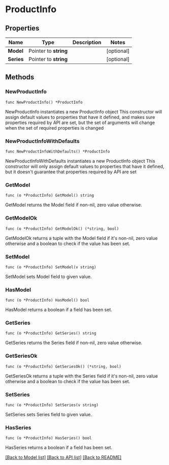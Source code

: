 # ProductInfo

## Properties

Name | Type | Description | Notes
------------ | ------------- | ------------- | -------------
**Model** | Pointer to **string** |  | [optional] 
**Series** | Pointer to **string** |  | [optional] 

## Methods

### NewProductInfo

`func NewProductInfo() *ProductInfo`

NewProductInfo instantiates a new ProductInfo object
This constructor will assign default values to properties that have it defined,
and makes sure properties required by API are set, but the set of arguments
will change when the set of required properties is changed

### NewProductInfoWithDefaults

`func NewProductInfoWithDefaults() *ProductInfo`

NewProductInfoWithDefaults instantiates a new ProductInfo object
This constructor will only assign default values to properties that have it defined,
but it doesn't guarantee that properties required by API are set

### GetModel

`func (o *ProductInfo) GetModel() string`

GetModel returns the Model field if non-nil, zero value otherwise.

### GetModelOk

`func (o *ProductInfo) GetModelOk() (*string, bool)`

GetModelOk returns a tuple with the Model field if it's non-nil, zero value otherwise
and a boolean to check if the value has been set.

### SetModel

`func (o *ProductInfo) SetModel(v string)`

SetModel sets Model field to given value.

### HasModel

`func (o *ProductInfo) HasModel() bool`

HasModel returns a boolean if a field has been set.

### GetSeries

`func (o *ProductInfo) GetSeries() string`

GetSeries returns the Series field if non-nil, zero value otherwise.

### GetSeriesOk

`func (o *ProductInfo) GetSeriesOk() (*string, bool)`

GetSeriesOk returns a tuple with the Series field if it's non-nil, zero value otherwise
and a boolean to check if the value has been set.

### SetSeries

`func (o *ProductInfo) SetSeries(v string)`

SetSeries sets Series field to given value.

### HasSeries

`func (o *ProductInfo) HasSeries() bool`

HasSeries returns a boolean if a field has been set.


[[Back to Model list]](../README.md#documentation-for-models) [[Back to API list]](../README.md#documentation-for-api-endpoints) [[Back to README]](../README.md)


